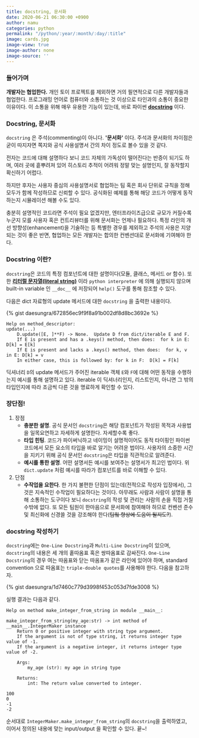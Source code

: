 ```yaml
---
title: docstring, 문서화
date: 2020-06-21 06:30:00 +0900
author: namu
categories: python
permalink: "/python/:year/:month/:day/:title"
image: cards.jpg
image-view: true
image-author: none
image-source: ''
---
```


### 들어가며

**개발자는 협업한다.**
개인 토이 프로젝트를 제외하면 거의 필연적으로 다른 개발자들과 협업한다.
프로그래밍 언어로 컴퓨터와 소통하는 것 이상으로 타인과의 소통이 중요한 이유이다.
이 소통을 위해 매우 유용한 기능이 있는데, 바로 파이썬 **[docstring](https://wikidocs.net/16050)** 이다.

### Docstring, 문서화

`docstring` 은 주석(commenting)이 아니다. **'문서화'** 이다. 주석과 문서화의 차이점은 굳이 따지자면
쪽지와 공식 사용설명서 간의 차이 정도로 볼수 있을 것 같다.

전자는 코드에 대해 설명하다 보니 코드 자체의 가독성이 떨어진다는 반증이 되기도 하며,
여러 곳에 흩뿌려져 있어 히스토리 추적이 어려워 정말 맞는 설명인지, 잘 동작할지 확신하기 어렵다.

하지만 후자는 사용자 중심의 사용설명서로 협업하는 팀 혹은 회사 단위로 규칙을 정해 모두가 함께 작성하므로 신뢰할 수 있다.
공식화된 예제를 통해 해당 코드가 어떻게 동작하는지 시뮬레이션 해볼 수도 있다.

충분히 설명적인 코드라면 주석이 필요 없겠지만,
엔터프라이즈급으로 규모가 커질수록 누군지 모를 사용자 혹은 컨트리뷰터를 위해 문서화는 언제나 필요하다.
특정 라인의 개선 방향성(enhancement)을 기술하는 등 특별한 경우를 제외하고 주석의 사용은 지양되는 것이 좋은 반면,
협업하는 모든 개발자는 합의한 컨벤션대로 문서화에 기여해야 한다.

### Docstring 이란?

```docstring```은 코드의 특정 컴포넌트에 대한 설명이다(모듈, 클래스, 메서드 or 함수).
또한 **[리터럴 문자열(literal string)](https://www.computerhope.com/jargon/l/literal.htm)** 이라
`python interpreter` 에 의해 실행되지 않으며 built-in variable 인 `__doc__` 에 저장되어 `help()` 도구를 통해 참조할 수 있다.

다음은 dict 자료형의 update 메서드에 대한 `docstring` 을 출력한 내용이다.

{% gist daesungra/672856ec9f9f8a91b002df8d8bc3692e %}

```text
Help on method_descriptor:
update(...)
    D.update([E, ]**F) -> None.  Update D from dict/iterable E and F.
    If E is present and has a .keys() method, then does:  for k in E: D[k] = E[k]
    If E is present and lacks a .keys() method, then does:  for k, v in E: D[k] = v
    In either case, this is followed by: for k in F:  D[k] = F[k]
```

딕셔너리 ```D```의 update 메서드가 주어진 iterable 객체 ```E```와 ```F```에 대해 어떤 동작을 수행하는지
예시를 통해 설명하고 있다. iterable 이 딕셔너리인지, 리스트인지,
아니면 그 밖의 타입인지에 따라 조금씩 다른 것을 명료하게 확인할 수 있다.

### 장단점!

1. 장점
    - **충분한 설명**.
    공식 문서인 ```docstring```은 해당 컴포넌트가 작성된 목적과 사용법을 일목요연하고 자세하게 설명한다. 자세할수록 좋다.
    - **타입 힌팅**.
    코드가 파이써닉하고 네이밍이 설명적이어도 동적 타이핑인 파이썬 코드에서 모든 요소의 타입을 바로 알기는 어려운 법이다.
    사용자의 소중한 시간을 지키기 위해 공식 문서인 ```docstring```은 타입을 직관적으로 알려준다.
    - **예시를 통한 설명**.
    어떤 설명서든 예시를 보여주는 설명서가 최고인 법이다. 위 `dict.update` 처럼 예시를 따라가 컴포넌트를 바로 이해할 수 있다.
2. 단점
    - **수작업을 요한다**.
    한 가지 불편한 단점이 있는데(전적으로 작성자 입장에서), 그것은 지속적인 수작업이 필요하다는 것이다.
    아무래도 사람과 사람이 설명을 통해 소통하는 도구이다 보니 ```docstring```의 작성 및 관리는 사람의 손을 직접 거칠 수밖에 없다.
    또 모든 팀원이 한마음으로 문서화에 참여해야 하므로 컨벤션 준수 및 최신화에 신경쓸 것을 강조해야
    한다(<del>팀웤 향상에 도움이 될지도?</del>).

### docstring 작성하기

```docstring```에는 ```One-Line Docstring```과 ```Multi-Line Docstring```이 있으며,
```docstring```의 내용은 세 개의 홑따옴표 혹은 쌍따옴표로 감싸진다.
```One-Line Docstring```의 경우 여는 따옴표와 닫는 따옴표가 같은 라인에 있어야 하며,
standard convention 으로 따옴표는 ```triple-double quotes```를 사용해야 한다.
다음을 참고하자.

{% gist daesungra/1d7460c779d3998f453c053d7fde3008 %}

실행 결과는 다음과 같다.

```text
Help on method make_integer_from_string in module __main__:

make_integer_from_string(my_age:str) -> int method of __main__.IntegerMaker instance
    Return 0 or positive integer with string type argument.
    If the argument is not of type string, it returns integer type value of -1.
    If the argument is a negative integer, it returns integer type value of -2.
    
    Args:
        my_age (str): my age in string type
    
    Returns:
        int: The return value converted to integer.

100
0
-1
-2
```

순서대로 ```IntegerMaker.make_integer_from_string```의 ```docstring```을 출력하였고,<br/>
이어서 정의된 내용에 맞는 input/output 을 확인할 수 있다. 끝~!
